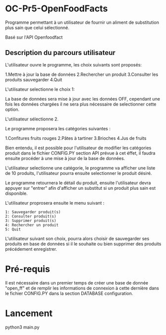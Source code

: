 # OC-Pr5-OpenFoodFacts

Programme permettant à un utilisateur de fournir un aliment de substitution plus sain que celui sélectionné.

Basé sur l'API Openfoodfact

## Description du parcours utilisateur

L'utilisateur ouvre le programme, les choix suivants sont proposés: 

   1.Mettre à jour la base de données
   2.Rechercher un produit
   3.Consulter les produits sauvegarder
   4.Quit

L'utilisateur selectionne le choix 1: 

La base de données sera mise à jour avec les données OFF, cependant une fois les données
chargées il ne sera plus nécessaire de selectionner cette option.

L'utilisateur sélectionne 2. 

Le programme proposera les catégories suivantes : 

   1.Confitures fruits rouges
   2.Pâtes à tartiner
   3.Brioches
   4.Jus de fruits

Bien entendu, il est possible pour l'utilisateur de modifier les catégories produit dans le fichier CONFIG.PY section API prévue à cet éffet, il faudra ensuite procéder à une mise à jour de la base de données.

L'utilisateur selectionne une catégorie, le programme va afficher une liste de 10 produits, l'utilisateur pourra ensuite selectionner le produit désiré.

Le programme retournera le détail du produit, ensuite l'utilisateur devra appuyer sur "entrer" afin d'afficher un substitut si un produit plus sain est disponible.

L'utilisateur proprosera ensuite le menu suivant :

    1: Sauvegarder produit(s)
    2: Consulter produit(s)
    3: Supprimer produit(s)
    4: Rechercher un produit
    5: Quit

L'utilisateur suivant son choix, pourra alors choisir de sauvegarder ses produits en base de données si il le souhaite ou bien supprimer des produits précédement enregistrer.

# Pré-requis

Il est nécessaire dans un premier temps de créer une base de donnée "open_ff" et de remplir les informations de connexion à cette dernière dans le fichier CONFIG.PY dans la section DATABASE configuration.

# Lancement

python3 main.py

   

